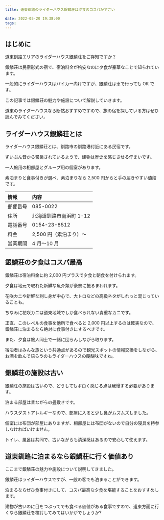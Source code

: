 ```yaml
---
title: 道東釧路のライダーハウス銀鱗荘は夕食のコスパがすごい

date: 2022-05-20 19:38:00
tags:
---
```


## はじめに

道東釧路エリアのライダーハウス銀鱗荘をご存知ですか？

銀鱗荘は民宿形式の宿で、宿泊料金が格安なのに夕食が豪華なことで知られています。

一般的にライダーハウスはバイカー向けですが、銀鱗荘は車で行っても OK です。

この記事では銀鱗荘の魅力や施設について解説していきます。

道東のライダーハウスなら断然おすすめですので、旅の宿を探している方はぜひ読んでみてください。

## ライダーハウス銀鱗荘とは

ライダーハウス銀鱗荘とは、釧路市の釧路港付近にある民宿です。

ずいぶん昔から営業されているようで、建物は歴史を感じさせる佇まいです。

一人旅用の相部屋とグループ用の個室があります。

素泊まりと食事付きが選べ、素泊まりなら 2,500 円からと手の届きやすい値段です。

| 情報     | 内容                    |
| :------- | :---------------------- |
| 郵便番号 | 085-0022                |
| 住所     | 北海道釧路市南浜町 1-12 |
| 電話番号 | 0154-23-8512            |
| 料金     | 2,500 円（素泊まり）〜  |
| 営業期間 | 4 月〜10 月             |

## 銀鱗荘の夕食はコスパ最高

銀鱗荘は宿泊料金に約 2,000 円プラスで夕食と朝食を付けられます。

夕食は地元で取れた新鮮な魚介類が豪勢に振るまわれます。

花咲カニや新鮮な刺し身が中心で、大トロなどの高級ネタがしれっと混じっていることも。

ちなみに花咲カニは道東地域でしか食べられない貴重なカニです。

正直、このレベルの食事を他所で食べると 2,000 円以上するのは確実なので、銀鱗荘に泊まるなら絶対に食事付きにするべきです。

また、夕食は旅人同士で一緒に団らんしながら取ります。

宿泊者はみんな旅という共通点があるので観光スポットの情報交換をしながら、お酒を飲んで語らうのもライダーハウスの醍醐味ですね。

## 銀鱗荘の施設は古い

銀鱗荘の施設は古いので、どうしてもボロく感じる点は我慢する必要があります。

泊まる部屋は昔ながらの畳敷きです。

ハウスダストアレルギーなので、部屋に入ると少し鼻がムズムズしました。

個室には布団が部屋にありますが、相部屋には布団がないので自分の寝具を持参しなければいけません。

トイレ、風呂は共同で、古いながらも清潔感はあるので安心して使えます。

## 道東釧路に泊まるなら銀鱗荘に行く価値あり

ここまで銀鱗荘の魅力や施設について説明してきました。

銀鱗荘はライダーハウスですが、一般の客でも泊まることができます。

泊まるならぜひ食事付きにして、コスパ最高な夕食を堪能することをおすすめします。

建物が古いのに目をつぶってでも食べる価値がある食事ですので、道東方面に行くなら銀鱗荘を検討してみてはいかがでしょうか?
